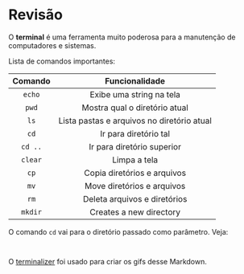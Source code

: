 # Revisão 

O **terminal** é uma ferramenta muito poderosa para a manutenção de computadores e sistemas.


Lista de comandos importantes:

Comando| Funcionalidade
:-----:|:-----:
`echo`| Exibe uma string na tela
`pwd`| Mostra qual o diretório atual
`ls`| Lista pastas e arquivos no diretório atual
`cd`| Ir para diretório tal
`cd ..`| Ir para diretório superior
`clear`| Limpa a tela
`cp`| Copia diretórios e arquivos
`mv`| Move diretórios e arquivos
`rm`| Deleta arquivos e diretórios
`mkdir`|Creates a new directory


O comando `cd` vai para o diretório passado como parâmetro. Veja:

```shell


````






O [terminalizer](https://github.com/faressoft/terminalizer) foi usado para criar os gifs desse Markdown.